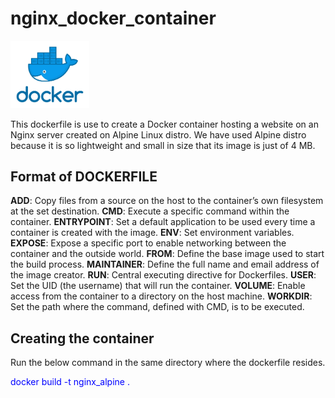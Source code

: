 # nginx_docker_container

<img src="logo.png" width=25% height=25%>


This dockerfile is use to create a Docker container hosting a website on an Nginx server created on Alpine Linux distro.
We have used Alpine distro because it is so lightweight and small in size that its image is just of 4 MB.

## Format of DOCKERFILE

<b>ADD</b>: Copy files from a source on the host to the container’s own filesystem at the set destination.
<b>CMD</b>: Execute a specific command within the container.
<b>ENTRYPOINT</b>: Set a default application to be used every time a container is created with the image.
<b>ENV</b>: Set environment variables.
<b>EXPOSE</b>: Expose a specific port to enable networking between the container and the outside world.
<b>FROM</b>: Define the base image used to start the build process.
<b>MAINTAINER</b>: Define the full name and email address of the image creator.
<b>RUN</b>: Central executing directive for Dockerfiles.
<b>USER</b>: Set the UID (the username) that will run the container.
<b>VOLUME</b>: Enable access from the container to a directory on the host machine.
<b>WORKDIR</b>: Set the path where the command, defined with CMD, is to be executed.


## Creating the container

Run the below command in the same directory where the dockerfile resides.

<p style="color:blue">docker build -t nginx_alpine .</p>
